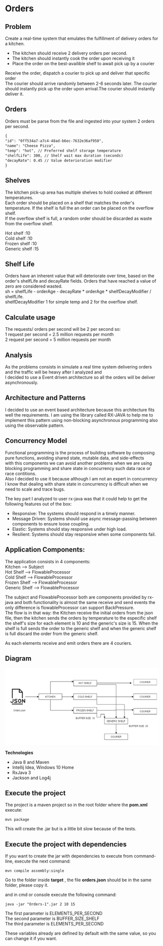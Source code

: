 # Orders

## Problem 
Create a real-time system that emulates the fulfillment of delivery orders for a kitchen.  
* The kitchen should receive 2 delivery orders per second.  
* The kitchen should instantly cook the order upon receiving it  
* Place the order on the best-availible shelf to await pick up by a courier  
 
Receive the order, dispatch a courier to pick up and deliver that specific order  
The courier should arrive randomly between 2-6 seconds later. The courier should instantly pick up the order upon arrival.The courier should instantly deliver it.  

## Orders  
Orders must be parse from the file and ingested into your system 2 orders per second.  
```
{
"id": "0ff534a7-a7c4-48ad-b6ec-7632e36af950",
"name": "Cheese Pizza",
"temp": "hot", // Preferred shelf storage temperature
"shelfLife": 300, // Shelf wait max duration (seconds)
"decayRate": 0.45 // Value deterioration modifier
}
```
## Shelves  
The kitchen pick-up area has multiple shelves to hold cooked at different temperatures.  
Each order should be placed on a shelf that matches the order's temperature. If the shelf is full the an order can be placed on the overflow shelf.  
If the overflow shelf is full, a random order should be discarded as waste from the overflow shelf.  

Hot shelf     :10  
Cold shelf    :10   
Frozen shelf  :10  
Generic shelf :15  

## Shelf Life  
Orders have an inherent value that will deteriorate over time, based on the order's shelfLife and decayRate fields. Orders that have reached a value of zero are considered wasted.  
sh = shelfLife - orderAge - decayRate * orderAge * shelfDecayModifier / shelfLife.  
shelfDecayModifier 1 for simple temp and 2 for the overflow shelf.  


## Calculate usage  
The requests/ orders per second will be 2 per second so:   
1 request per second = 2.5 million requests per month  
2 request per second = 5 million requests per month  

## Analysis  
As the problems consists in simulate a real time system delivering orders and the traffic will be heavy after I analyzed and  
I decided to use a Event driven architecture so all the orders will be deliver asynchronously.  
 

## Architecture and Patterns  

I decided to use an event based architecture because this architecture fits well the requirements.
I am using the library called RX-JAVA to help me to implement this pattern using non-blocking asynchronous programming  also using the observable pattern.  

## Concurrency Model  
Functional programming is the process of building software by composing pure functions, avoiding shared state, mutable data, and side-effects  
with this components we can avoid another problems when we are using blocking programming and share state in concurrency such data race or race contitions.  
Also I decided to use it because although I am not an expert in concurrency I know that dealing with share state in concurrency is difficult when we need to scale and trace bugs.  


The key part I analyzed to user rx-java was that it could help to get the following features out of the box:  
* Responsive: The systems should respond in a timely manner.  
* Message Driven: Systems should use async message-passing between components to ensure loose coupling.  
* Elastic: Systems should stay responsive under high load.  
* Resilient: Systems should stay responsive when some components fail.  


## Application Components:  
The application consists in 4 components:  
Kitchen  --> Subject  
Hot Shelf --> FlowableProcessor  
Cold Shelf --> FlowableProcessor  
Frozen Shelf --> FlowableProcessor  
Generic Shelf --> FlowableProcessor  

The subject and FlowableProcessor both are components provided by rx-java and both functionality is almost the same receive and send events the
only difference is flowableProcessor can support BackPressure.  
The flow is in that way: the Kitchen receive the initial orders from the json file, then the kitchen sends the orders by temperature to the especific shelf
the shelf's size for each element is 10 and the generic's size is 15. When the shelf is full sends the order to the generic shelf and when the generic shelf is full discard the order
from the generic shelf.  

As each elements receive and emit orders there are 4 couriers.  

## Diagram  
![Alt text](img/architecture.png?raw=true "Solution")

**Technologies**
* Java 8 and Maven  
* Intellij Idea, Windows 10 Home  
* RxJava 3  
* Jackson and Log4j  

## Execute the project
The project is a maven project so in the root folder where the **pom.xml** execute:  
```
mvn package
```
This will create the .jar but is a little bit slow because of the tests.
## Execute the project with dependencies
If you want to create the jar with dependencies to execute from command-line, execute the next command:  
```
mvn compile assembly:single
```

Go to the folder inside **target** , the file **orders.json** should be in the same folder, please copy it.  

and in cmd or console execute the following command:   
```
java -jar "Orders-1".jar 2 10 15
```
The first parameter is  ELEMENTS_PER_SECOND  
The second parameter is  BUFFER_SIZE_SHELF  
The third parameter is  ELEMENTS_PER_SECOND  

These variables already are defined by default with the same value, so you can change it if you want.


